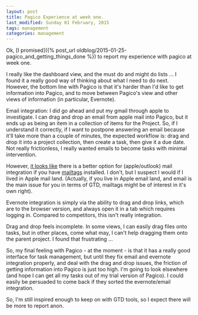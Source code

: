 ```yaml
---
layout: post
title: Pagico Experience at week one.
last_modified: Sunday 01 February, 2015
tags: management
categories: management
---
```

Ok, [I promised]({% post_url oldblog/2015-01-25-pagico_and_getting_things_done %}) to report my experience with pagico at week one.

I really like the dashboard view, and the must do and might do lists ... I found it a really good way of thinking about what I need to do next.  However, the bottom line with Pagico is that it's harder than I'd like to get information into Pagico, and to move between Pagico's view and other views of information (in particular, Evernote).

Email integration: I did go ahead and put my gmail through apple to investigate.  I can drag and drop an email from apple mail into Pagico, but it ends up as being an item in a collection of items for the Project. So, if I understand it correctly, if I want to postpone answering an email because it'll take more than a couple of minutes,  the expected workflow is: drag and drop it into a project collection, then create a task, then give it a due date. Not really frictionless, I really wanted emails to become tasks with minimal intervention.  

However, [it looks like](http://www.pagico.com/blog/linking-to-your-e-mail-messages-with-help-of-mailtags.html) there is a better option for (apple/outlook) mail integration if you have [mailtags](http://www.indev.ca/MailTags.html) installed. I don't, but I suspect I would if I lived in Apple mail land.
(Actually, if you live in Apple email land, and email is the main issue for you in terms of GTD, mailtags might be of interest in it's own right).

Evernote integration is simply via the ability to drag and drop links, which are to the browser version, and always open it in a tab which requires logging in. Compared to competitors, this isn't really integration.

Drag and drop feels incomplete. In some views, I can easily drag files onto tasks, but in other places, come what may, I can't help dragging them onto the parent project. I found that frustrating ...

So, my final feeling with Pagico  - at the moment - is that it has a really good interface for task management, but until they fix email and evernote integration properly,  and deal with the drag and drop issues, the friction of getting information into Pagico is just too high. I'm going to look elsewhere (and hope I can get all my tasks out of my trial version of Pagico). I could easily be persuaded to come back if they sorted the evernote/email integration.

So, I'm still inspired enough to keep on with GTD tools, so I expect there will be more to report anon.
